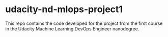 # udacity-nd-mlops-project1
This repo contains the code developed for the project from the first course in the Udacity Machine Learning DevOps Engineer nanodegree.
